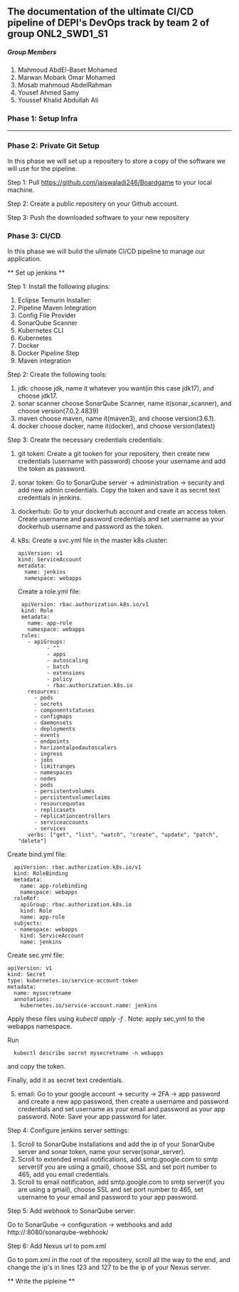 <h2> The documentation of the ultimate CI/CD pipeline of DEPI's DevOps track by team 2 of group ONL2_SWD1_S1</h2>
 
<h5> Group Members</h5>

1. Mahmoud AbdEl-Baset Mohamed
2. Marwan Mobark Omar Mohamed
3. Mosab mahmoud AbdelRahman
4. Yousef Ahmed Samy
5. Youssef Khalid Abdullah Ali


<h3>Phase 1:  Setup Infra</h3>

--------------------------------------------------------------------------------



<h3>Phase 2: Private Git Setup</h3>

In this phase we will set up a repositery to store a copy of the software we will use for the pipeline.

Step 1: Pull https://github.com/jaiswaladi246/Boardgame to your local machine.

Step 2: Create a public repositery on your Github account.

Step 3: Push the downloaded software to your new repositery
 

<h3>Phase 3: CI/CD</h3>

In this phase we will build the ulimate CI/CD pipeline to manage our application.

** Set up jenkins **

Step 1: Install the following plugins:
1. Eclipse Temurin Installer:
2. Pipeline Maven Integration
3. Config File Provider
4. SonarQube Scanner
5. Kubernetes CLI
6. Kubernetes
7. Docker
8. Docker Pipeline Step
9. Maven integration

Step 2: Create the following tools:
1. jdk:
   choose jdk, name it whatever you want(in this case jdk17), and choose jdk17.
2. sonar scanner
   choose SonarQube Scanner, name it(sonar_scanner), and choose version(7.0.2.4839)
3. maven
   choose maven, name it(maven3), and choose version(3.6.1).
4. docker
   choose docker, name it(docker), and choose version(latest)

Step 3: Create the necessary credentials credentials:

1. git token:
   Create a git tooken for your repositery, then create new credentials (username with password) choose your username and add the token as password.
2. sonar token:
   Go to SonarQube server -> administration -> security and add new admin credentials. Copy the token and save it as secret text credentials in jenkins.
3. dockerhub:
   Go to your dockerhub account and create an access token. Create username and password credentials and set username as your dockerhub username and password as the token.
4. k8s:
   Create a svc.yml file in the master k8s cluster:

       apiVersion: v1
       kind: ServiceAccount
       metadata:
         name: jenkins
         namespace: webapps

   Create a role.yml file:

        apiVersion: rbac.authorization.k8s.io/v1
        kind: Role
        metadata:
          name: app-role
          namespace: webapps
        rules:
          - apiGroups:
                - ""
                - apps
                - autoscaling
                - batch
                - extensions
                - policy
                - rbac.authorization.k8s.io
          resources:
            - pods
            - secrets
            - componentstatuses
            - configmaps
            - daemonsets
            - deployments
            - events
            - endpoints
            - horizontalpodautoscalers
            - ingress
            - jobs
            - limitranges
            - namespaces
            - nodes
            - pods
            - persistentvolumes
            - persistentvolumeclaims
            - resourcequotas
            - replicasets
            - replicationcontrollers
            - serviceaccounts
            - services
          verbs: ["get", "list", "watch", "create", "update", "patch", "delete"]

  Create bind.yml file:

      apiVersion: rbac.authorization.k8s.io/v1
      kind: RoleBinding
      metadata:
        name: app-rolebinding
        namespace: webapps 
      roleRef:
        apiGroup: rbac.authorization.k8s.io
        kind: Role
        name: app-role 
      subjects:
      - namespace: webapps 
        kind: ServiceAccount
        name: jenkins

  Create sec.yml file:

    apiVersion: v1
    kind: Secret
    type: kubernetes.io/service-account-token
    metadata:
      name: mysecretname
      annotations:
        kubernetes.io/service-account.name: jenkins

  Apply these files using <i>kubectl apply -f <file></i>.
  Note: apply sec,yml to the webapps namespace.


  Run

      kubectl describe secret mysecretname -n webapps

  and copy the token.


  Finally, add it as secret text credentials.

5. email:
   Go to your google account -> security -> 2FA -> app password and create a new app password, then create a username and password credentials and set username as your email and password as your app password.
   Note: Save your app password for later.

Step 4: Configure jenkins server settings:

1. Scroll to SonarQube installations and add the ip of your SonarQube server and sonar token, name your server(sonar_server).
2. Scroll to extended email notifications, add smtp.google.com to smtp server(if you are using a gmail), choose SSL and set port number to 465, add you email credentials.
3. Scroll to email notification, add smtp.google.com to smtp server(if you are using a gmail), choose SSL and set port number to 465, set username to your email and password to your app password.

Step 5: Add webhook to SonarQube server:

Go to SonarQube -> configuration -> webhooks and add http://<jenkins-server-ip>:8080/sonarqube-webhook/

Step 6: Add Nexus url to pom.xml

Go to pom.xml in the root of the repositery, scroll all the way to the end, and change the ip's in lines 123 and 127 to be the ip of your Nexus server.


** Write the pipleine **

